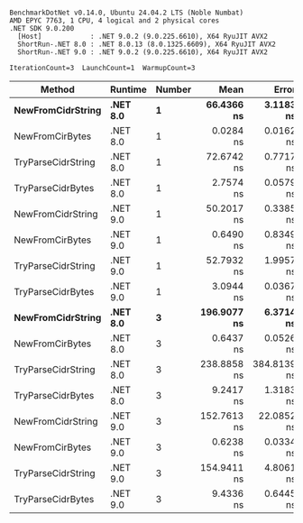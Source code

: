 ```

BenchmarkDotNet v0.14.0, Ubuntu 24.04.2 LTS (Noble Numbat)
AMD EPYC 7763, 1 CPU, 4 logical and 2 physical cores
.NET SDK 9.0.200
  [Host]            : .NET 9.0.2 (9.0.225.6610), X64 RyuJIT AVX2
  ShortRun-.NET 8.0 : .NET 8.0.13 (8.0.1325.6609), X64 RyuJIT AVX2
  ShortRun-.NET 9.0 : .NET 9.0.2 (9.0.225.6610), X64 RyuJIT AVX2

IterationCount=3  LaunchCount=1  WarmupCount=3  

```
| Method             | Runtime  | Number | Mean        | Error       | StdDev     | Min         | Max         | Allocated |
|------------------- |--------- |------- |------------:|------------:|-----------:|------------:|------------:|----------:|
| **NewFromCidrString**  | **.NET 8.0** | **1**      |  **66.4366 ns** |   **3.1183 ns** |  **0.1709 ns** |  **66.3313 ns** |  **66.6338 ns** |         **-** |
| NewFromCirBytes    | .NET 8.0 | 1      |   0.0284 ns |   0.0162 ns |  0.0009 ns |   0.0274 ns |   0.0291 ns |         - |
| TryParseCidrString | .NET 8.0 | 1      |  72.6742 ns |   0.7717 ns |  0.0423 ns |  72.6422 ns |  72.7221 ns |         - |
| TryParseCidrBytes  | .NET 8.0 | 1      |   2.7574 ns |   0.0579 ns |  0.0032 ns |   2.7546 ns |   2.7609 ns |         - |
| NewFromCidrString  | .NET 9.0 | 1      |  50.2017 ns |   0.3385 ns |  0.0186 ns |  50.1812 ns |  50.2175 ns |         - |
| NewFromCirBytes    | .NET 9.0 | 1      |   0.6490 ns |   0.8349 ns |  0.0458 ns |   0.6221 ns |   0.7018 ns |         - |
| TryParseCidrString | .NET 9.0 | 1      |  52.7932 ns |   1.9957 ns |  0.1094 ns |  52.6670 ns |  52.8596 ns |         - |
| TryParseCidrBytes  | .NET 9.0 | 1      |   3.0944 ns |   0.0367 ns |  0.0020 ns |   3.0921 ns |   3.0957 ns |         - |
| **NewFromCidrString**  | **.NET 8.0** | **3**      | **196.9077 ns** |   **6.3714 ns** |  **0.3492 ns** | **196.5047 ns** | **197.1219 ns** |         **-** |
| NewFromCirBytes    | .NET 8.0 | 3      |   0.6437 ns |   0.0526 ns |  0.0029 ns |   0.6412 ns |   0.6469 ns |         - |
| TryParseCidrString | .NET 8.0 | 3      | 238.8858 ns | 384.8139 ns | 21.0929 ns | 214.5309 ns | 251.2649 ns |         - |
| TryParseCidrBytes  | .NET 8.0 | 3      |   9.2417 ns |   1.3183 ns |  0.0723 ns |   9.1827 ns |   9.3223 ns |         - |
| NewFromCidrString  | .NET 9.0 | 3      | 152.7613 ns |  22.0852 ns |  1.2106 ns | 151.5737 ns | 153.9936 ns |         - |
| NewFromCirBytes    | .NET 9.0 | 3      |   0.6238 ns |   0.0334 ns |  0.0018 ns |   0.6221 ns |   0.6258 ns |         - |
| TryParseCidrString | .NET 9.0 | 3      | 154.9411 ns |   4.8061 ns |  0.2634 ns | 154.6967 ns | 155.2202 ns |         - |
| TryParseCidrBytes  | .NET 9.0 | 3      |   9.4336 ns |   0.6445 ns |  0.0353 ns |   9.3992 ns |   9.4698 ns |         - |
